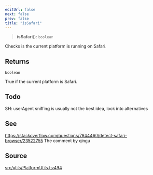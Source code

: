 ```yaml
---
editUrl: false
next: false
prev: false
title: "isSafari"
---
```


> **isSafari**(): `boolean`

Checks is the current platform is running on Safari.

## Returns

`boolean`

True if the current platform is Safari.

## Todo

SH: userAgent sniffing is usually not the best idea, look into alternatives

## See

https://stackoverflow.com/questions/7944460/detect-safari-browser/23522755 The comment by qingu

## Source

[src/utils/PlatformUtils.ts:494](https://github.com/relishinc/dill-pixel/blob/c79d8e8552aaa0f13a29535c819ae67d025b4669/src/utils/PlatformUtils.ts#L494)

